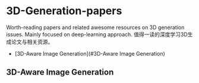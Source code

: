 # 3D-Generation-papers
Worth-reading papers and related awesome resources on 3D generation issues. Mainly focused on deep-learning approach. 值得一读的深度学习3D生成论文与相关资源。

* [3D-Aware Image Generation](#3D-Aware Image Generation)

## 3D-Aware Image Generation